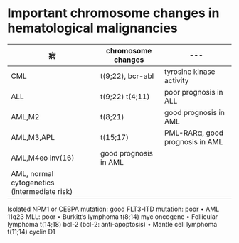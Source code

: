 # Important chromosome changes in hematological malignancies
| 病 | chromosome changes | --- |
| --- | --- | --- |
| CML | t(9;22), bcr-abl | tyrosine kinase activity |
| ALL | t(9;22) t(4;11) | poor prognosis in ALL |
| AML,M2 | t(8;21) | good prognosis in AML |
| AML,M3,APL | t(15;17) | PML-RARα, good prognosis in AML |
| AML,M4eo inv(16) | good prognosis in AML |
| AML, normal cytogenetics (intermediate risk)
Isolated NPM1 or CEBPA mutation: good
FLT3-ITD mutation: poor
• AML 11q23 MLL: poor
• Burkitt’s lymphoma t(8;14) myc oncogene
• Follicular lymphoma t(14;18) bcl-2 (bcl-2: anti-apoptosis)
• Mantle cell lymphoma t(11;14) cyclin D1
